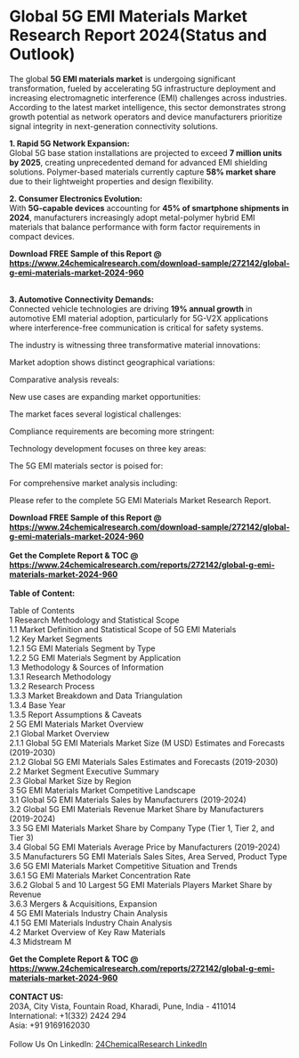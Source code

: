 <h1>Global 5G EMI Materials Market Research Report 2024(Status and Outlook)</h1><p>The global <strong>5G EMI materials market</strong> is undergoing significant transformation, fueled by accelerating 5G infrastructure deployment and increasing electromagnetic interference (EMI) challenges across industries. According to the latest market intelligence, this sector demonstrates strong growth potential as network operators and device manufacturers prioritize signal integrity in next-generation connectivity solutions.</p><p><strong>1. Rapid 5G Network Expansion:</strong><br>
Global 5G base station installations are projected to exceed <strong>7 million units by 2025</strong>, creating unprecedented demand for advanced EMI shielding solutions. Polymer-based materials currently capture <strong>58% market share</strong> due to their lightweight properties and design flexibility.</p><p><strong>2. Consumer Electronics Evolution:</strong><br>
With <strong>5G-capable devices</strong> accounting for <strong>45% of smartphone shipments in 2024</strong>, manufacturers increasingly adopt metal-polymer hybrid EMI materials that balance performance with form factor requirements in compact devices.</p><div><b>Download FREE Sample of this Report @ 
            <a href="https://www.24chemicalresearch.com/download-sample/272142/global-g-emi-materials-market-2024-960">
            https://www.24chemicalresearch.com/download-sample/272142/global-g-emi-materials-market-2024-960</a></b></div><br><p><strong>3. Automotive Connectivity Demands:</strong><br>
Connected vehicle technologies are driving <strong>19% annual growth</strong> in automotive EMI material adoption, particularly for 5G-V2X applications where interference-free communication is critical for safety systems.</p><p>The industry is witnessing three transformative material innovations:</p><p>Market adoption shows distinct geographical variations:</p><p>Comparative analysis reveals:</p><p>New use cases are expanding market opportunities:</p><p>The market faces several logistical challenges:</p><p>Compliance requirements are becoming more stringent:</p><p>Technology development focuses on three key areas:</p><p>The 5G EMI materials sector is poised for:</p><p>For comprehensive market analysis including:</p><p>Please refer to the complete 5G EMI Materials Market Research Report.</p><div><b>Download FREE Sample of this Report @ 
            <a href="https://www.24chemicalresearch.com/download-sample/272142/global-g-emi-materials-market-2024-960">
            https://www.24chemicalresearch.com/download-sample/272142/global-g-emi-materials-market-2024-960</a></b></div><br><div><b>Get the Complete Report & TOC @ 
            <a href="https://www.24chemicalresearch.com/reports/272142/global-g-emi-materials-market-2024-960">
            https://www.24chemicalresearch.com/reports/272142/global-g-emi-materials-market-2024-960</a></b></div><br>
            <b>Table of Content:</b><p>Table of Contents<br />
1 Research Methodology and Statistical Scope<br />
1.1 Market Definition and Statistical Scope of 5G EMI Materials<br />
1.2 Key Market Segments<br />
1.2.1 5G EMI Materials Segment by Type<br />
1.2.2 5G EMI Materials Segment by Application<br />
1.3 Methodology & Sources of Information<br />
1.3.1 Research Methodology<br />
1.3.2 Research Process<br />
1.3.3 Market Breakdown and Data Triangulation<br />
1.3.4 Base Year<br />
1.3.5 Report Assumptions & Caveats<br />
2 5G EMI Materials Market Overview<br />
2.1 Global Market Overview<br />
2.1.1 Global 5G EMI Materials Market Size (M USD) Estimates and Forecasts (2019-2030)<br />
2.1.2 Global 5G EMI Materials Sales Estimates and Forecasts (2019-2030)<br />
2.2 Market Segment Executive Summary<br />
2.3 Global Market Size by Region<br />
3 5G EMI Materials Market Competitive Landscape<br />
3.1 Global 5G EMI Materials Sales by Manufacturers (2019-2024)<br />
3.2 Global 5G EMI Materials Revenue Market Share by Manufacturers (2019-2024)<br />
3.3 5G EMI Materials Market Share by Company Type (Tier 1, Tier 2, and Tier 3)<br />
3.4 Global 5G EMI Materials Average Price by Manufacturers (2019-2024)<br />
3.5 Manufacturers 5G EMI Materials Sales Sites, Area Served, Product Type<br />
3.6 5G EMI Materials Market Competitive Situation and Trends<br />
3.6.1 5G EMI Materials Market Concentration Rate<br />
3.6.2 Global 5 and 10 Largest 5G EMI Materials Players Market Share by Revenue<br />
3.6.3 Mergers & Acquisitions, Expansion<br />
4 5G EMI Materials Industry Chain Analysis<br />
4.1 5G EMI Materials Industry Chain Analysis<br />
4.2 Market Overview of Key Raw Materials<br />
4.3 Midstream M</p><div><b>Get the Complete Report & TOC @ 
            <a href="https://www.24chemicalresearch.com/reports/272142/global-g-emi-materials-market-2024-960">
            https://www.24chemicalresearch.com/reports/272142/global-g-emi-materials-market-2024-960</a></b></div><br><b>CONTACT US:</b><br>
            203A, City Vista, Fountain Road, Kharadi, Pune, India - 411014<br>
            International: +1(332) 2424 294<br>
            Asia: +91 9169162030 <br><br>
            Follow Us On LinkedIn: <a href="https://www.linkedin.com/company/24chemicalresearch/">24ChemicalResearch LinkedIn</a>